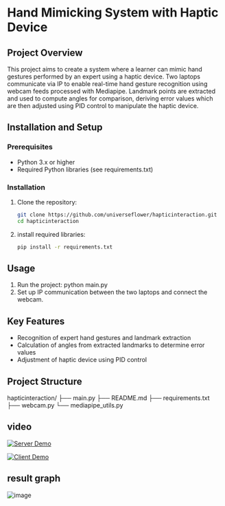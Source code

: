 # Hand Mimicking System with Haptic Device

## Project Overview

This project aims to create a system where a learner can mimic hand gestures performed by an expert using a haptic device. Two laptops communicate via IP to enable real-time hand gesture recognition using webcam feeds processed with Mediapipe. Landmark points are extracted and used to compute angles for comparison, deriving error values which are then adjusted using PID control to manipulate the haptic device.

## Installation and Setup

### Prerequisites

- Python 3.x or higher
- Required Python libraries (see requirements.txt)

### Installation

1. Clone the repository:
   ```bash
   git clone https://github.com/universeflower/hapticinteraction.git
   cd hapticinteraction

2. install required libraries:
   ```bash
   pip install -r requirements.txt
## Usage
1. Run the project:
   python main.py
2. Set up IP communication between the two laptops and connect the webcam.

## Key Features
- Recognition of expert hand gestures and landmark extraction
- Calculation of angles from extracted landmarks to determine error values
- Adjustment of haptic device using PID control

## Project Structure
hapticinteraction/
├── main.py
├── README.md
├── requirements.txt
├── webcam.py
└── mediapipe_utils.py

## video
[![Server Demo](https://img.youtube.com/vi/burq02zPhr0/0.jpg)](https://youtu.be/burq02zPhr0)

[![Client Demo](https://img.youtube.com/vi/BlLi7VD5V_g/0.jpg)](https://youtu.be/BlLi7VD5V_g)

## result graph
![image](https://github.com/universeflower/hapticinteraction/assets/132273821/7e3b4318-03df-4cc1-ad62-65fd25c3c5b8)



